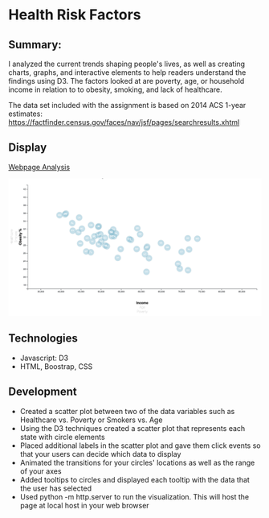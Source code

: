 # Health Risk Factors

## Summary: 
I analyzed the current trends shaping people's lives, as well as creating charts, graphs, and interactive elements to help readers understand the findings using D3. The factors looked at are poverty, age, or household income in relation to to obesity, smoking, and lack of healthcare. 

The data set included with the assignment is based on 2014 ACS 1-year estimates: https://factfinder.census.gov/faces/nav/jsf/pages/searchresults.xhtml

## Display 
[Webpage Analysis](https://kasiakalemba.github.io/Health-Risk-Factors/)

![](images/page.png)

## Technologies
* Javascript: D3
* HTML, Boostrap, CSS

## Development
* Created a scatter plot between two of the data variables such as Healthcare vs. Poverty or Smokers vs. Age
* Using the D3 techniques created a scatter plot that represents each state with circle elements
* Placed additional labels in the scatter plot and gave them click events so that your users can decide which data to display
* Animated the transitions for your circles' locations as well as the range of your axes
* Added tooltips to circles and displayed each tooltip with the data that the user has selected
* Used python -m http.server to run the visualization. This will host the page at local host in your web browser





















